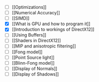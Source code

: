 - [ ] [[Optimizations]]
- [ ] [[Numerical Accuracy]]
- [ ] [[SIMD]]
- [x] [[What is GPU and how to program it]]
- [x] [[Introduction to workings of DirectX12]]
- [ ] [[Using Buffers]]
- [ ] [[Shaders in DirectX12]]
- [ ] [[MIP and anisotropic filtering]]
- [ ] [[Fong model]]
- [ ] [[Point Source light]]
- [ ] [[Blinn-Fong model]]
- [ ] [[Display of Normals]]
- [ ] [[Display of Shadows]]